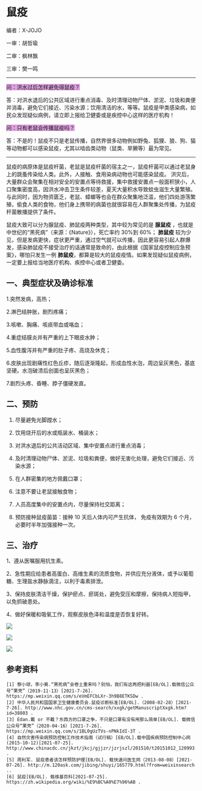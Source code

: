 # 鼠疫

编者：X-JOJO

一审：胡哲瑜

二审：枫林飘

三审：樊一鸣

---

<font style="background: Plum">问：洪水过后怎样避免得鼠疫？</font>

答：对洪水退后的公共区域进行重点消毒、及时清理动物尸体、淤泥、垃圾和粪便并消毒，避免它们接近、污染水源；饮用清洁的水，等等。鼠疫是甲类感染病，如民众发现疑似病例，请立即上报给卫健委或是疾控中心这样的医疗机构！

<font style="background: Plum">问：只有老鼠会传播鼠疫吗？</font>

答：不是的！鼠疫不只是老鼠传播，自然界很多动物例如野兔、狐狸、狼、狗、猫等动物都可以感染鼠疫，尤其以啮齿类动物（鼠类、旱獭等）最为常见。

---

鼠疫的病原体是鼠疫杆菌，老鼠是鼠疫杆菌的宿主之一，鼠疫杆菌可以通过老鼠身上的跳蚤传染给人类。此外，人接触、食用染病动物也可能感染鼠疫。 洪灾后，大量群众会聚集在相对安全的安置点等待救援，集中救援安置点一般面积狭小，人口聚集密度高，因洪水冲击卫生条件较差，夏天大量积水导致蚊虫滋生大量繁殖。与此同时，因为物资匮乏，老鼠、蟑螂等也会在群众聚集地泛滥，他们四处游荡繁殖，偷食人类的食物，他们身上携带的病菌也就很容易在人群聚集处传播，为鼠疫杆菌散播提供了条件。

鼠疫大致可以分为腺鼠疫、肺鼠疫两种类型，其中较为常见的是 **腺鼠疫** ，也就是中世纪的“黑死病”（来源：《Nature》），死亡率约 30%到 60%； **肺鼠疫** 较为少见，但是发病更快，症状更严重，通过空气就可以传播，因此更容易引起人群爆发，感染肺鼠疫不接受治疗的话通常是致命的，由此根据《国家鼠疫控制应急预案》，哪怕只发生一例 **肺鼠疫**，都算是较大的鼠疫疫情。如果发现疑似鼠疫病例，一定要上报给当地医疗机构、疾控中心或者卫健委。

## 一、典型症状及确诊标准

1.突然发病，高热；

2.淋巴结肿胀，剧烈疼痛；

3.咳嗽、胸痛、咳痰带血或咯血；

4.重症结膜炎并有严重的上下眼皮水肿；

5.血性腹泻并有严重的肚子疼、高烧及休克；

6.皮肤出现剧痛性红色丘疹，随后逐渐隆起，形成血性水泡，周边呈灰黑色，基底坚硬。水泡破溃后创面也呈灰黑色；

7.剧烈头疼、昏睡、脖子僵硬发直。

## 二、预防

1. 尽量避免光脚蹚水；

2. 饮用烧开后的水或瓶装水、桶装水；

3. 对洪水退后的公共活动区域、集中安置点进行重点消毒；

4. 及时清理动物尸体、淤泥、垃圾和粪便，做好无害化处理，避免它们接近、污染水源；

5. 在人群密集的地方佩戴口罩；

6. 注意不要让老鼠接触食物；

7. 人员高度集中的安置点内，尽量保持社交距离；

8. 预防接种鼠疫菌苗：接种 10 天后人体内可产生抗体， 免疫有效期为 6 个月，必要时半年加强接种一次。 

## 三、治疗

1、遵从医嘱服用抗生素。

2、急性期应给患者高蛋白、高维生素的流质食物，并供应充分液体，或予以葡萄糖、生理盐水静脉滴注，以利于毒素排泄。

3、保持皮肤清洁干燥，保护瘀点、瘀斑处，避免受压和摩擦，保持病人短指甲，以免抓破患处。

4、做好保暖和吸氧工作，观察皮肤色泽和温度是否恢复好转。

![](..\pics\06-01.png)

![](..\pics\06-02.png)

![](..\pics\06.jpg)

## 参考资料

```
[1] 黎小球，李小葵.“黑死病”会卷土重来吗？别怕，我们有这两把利器[EB/OL].载微信公众号“果壳”（2019-11-13）[2021-7-26]. https://mp.weixin.qq.com/s/eVmEFCbLXr-3h9B8ETKSDw .
[2] 中华人民共和国国家卫生健康委员会.鼠疫诊断标准[EB/OL].（2008-02-28）[2021-7-26]. http://www.nhc.gov.cn/cms-search/xxgk/getManuscriptXxgk.htm?id=38803 .
[3] Edan.戴 or 不戴？东西方的口罩之争，不只是口罩有没有用那么简单[EB/OL]. 载微信公众号“果壳”（2020-04-16）[2021-7-26]. https://mp.weixin.qq.com/s/1BL0gUzTVs-nPNkIdI-3T .
[4] 自然灾害传染病预防控制工作技术指南（试行稿）[EB/OL].载中国疾病预防控制中心网(2015-10-12)[2021-07-25]. http://www.chinacdc.cn/jkzt/jkcj/gjjzr/jzrjszl/201510/t20151012_120993.html .
[5] 周利军. 鼠疫患者该怎样预防护理[EB/OL]. 载快速问医生网（2013-08-08）[2021-07-26]. http://m.120ask.com/jibing/shuyi/165779.html?from=weixinsearch ..
[6] 鼠疫[EB/OL]. 载维基百科[2021-07-25]. https://zh.wikipedia.org/wiki/%E9%BC%A0%E7%96%AB .
```